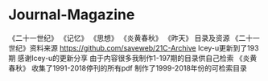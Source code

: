 # Journal-Magazine
《二十一世纪》 《记忆》 《思想》 《炎黄春秋》 《昨天》 目录及资源
《二十一世纪》资料来源 https://github.com/saveweb/21C-Archive  Icey-u更新到了193期 感谢Icey-u的更新分享  由于内容很多我制作1-197期的目录供自己检索
《炎黄春秋》 收集了1991-2018停刊的所有pdf 制作了1999-2018年份的可检索目录 
